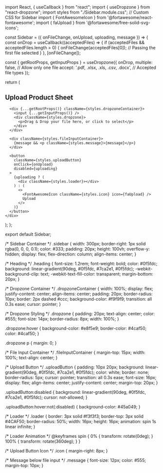 import React, { useCallback } from "react";
import { useDropzone } from "react-dropzone";
import styles from "./Sidebar.module.css"; // Custom CSS for Sidebar
import { FontAwesomeIcon } from '@fortawesome/react-fontawesome';
import { faUpload } from '@fortawesome/free-solid-svg-icons';

const Sidebar = ({ onFileChange, onUpload, uploading, message }) => {
  const onDrop = useCallback((acceptedFiles) => {
    if (acceptedFiles && acceptedFiles.length > 0) {
      onFileChange(acceptedFiles[0]); // Passing the first file selected
    }
  }, [onFileChange]);

  const { getRootProps, getInputProps } = useDropzone({
    onDrop,
    multiple: false, // Allow only one file
    accept: '.pdf, .xlsx, .xls, .csv, .docx', // Accepted file types
  });

  return (
    <div className={styles.sidebar}>
      <h2 className={styles.heading}>Upload Product Sheet</h2>

      <div {...getRootProps()} className={styles.dropzoneContainer}>
        <input {...getInputProps()} />
        <div className={styles.dropzone}>
          <p>Drag & Drop your file here, or click to select</p>
        </div>
      </div>

      <div className={styles.fileInputContainer}>
        {message && <p className={styles.message}>{message}</p>}
      </div>

      <button
        className={styles.uploadButton}
        onClick={onUpload}
        disabled={uploading}
      >
        {uploading ? (
          <div className={styles.loader}></div>
        ) : (
          <>
            <FontAwesomeIcon className={styles.icon} icon={faUpload} />
            Upload
          </>
        )}
      </button>
    </div>
  );
};

export default Sidebar;



/* Sidebar Container */
.sidebar {
  width: 300px;
  border-right: 1px solid rgba(0, 0, 0, 0.1);
  color: #333;
  padding: 20px;
  height: 100vh;
  overflow-y: hidden;
  display: flex;
  flex-direction: column;
  align-items: center;
}

/* Heading */
.heading {
  font-size: 1.2rem;
  font-weight: bold;
  color: #0f5fdc;
  background: linear-gradient(90deg, #0f5fdc, #7ca2e1, #0f5fdc);
  -webkit-background-clip: text;
  -webkit-text-fill-color: transparent;
  margin-bottom: 20px;
}

/* Dropzone Container */
.dropzoneContainer {
  width: 100%;
  display: flex;
  justify-content: center;
  align-items: center;
  padding: 20px;
  border-radius: 10px;
  border: 2px dashed #ccc;
  background-color: #f9f9f9;
  transition: all 0.3s ease;
  cursor: pointer;
}

/* Dropzone Styling */
.dropzone {
  padding: 20px;
  text-align: center;
  color: #555;
  font-size: 14px;
  border-radius: 8px;
  width: 100%;
}

.dropzone:hover {
  background-color: #e8f5e9;
  border-color: #4caf50;
  color: #4caf50;
}

.dropzone p {
  margin: 0;
}

/* File Input Container */
.fileInputContainer {
  margin-top: 15px;
  width: 100%;
  text-align: center;
}

/* Upload Button */
.uploadButton {
  padding: 10px 20px;
  background: linear-gradient(90deg, #0f5fdc, #7ca2e1, #0f5fdc);
  color: white;
  border: none;
  border-radius: 5px;
  cursor: pointer;
  transition: all 0.3s ease;
  font-size: 16px;
  display: flex;
  align-items: center;
  justify-content: center;
  margin-top: 20px;
}

.uploadButton:disabled {
  background: linear-gradient(90deg, #0f5fdc, #7ca2e1, #0f5fdc);
  cursor: not-allowed;
}

.uploadButton:hover:not(:disabled) {
  background-color: #45a049;
}

/* Loader */
.loader {
  border: 3px solid #f3f3f3;
  border-top: 3px solid #4CAF50;
  border-radius: 50%;
  width: 16px;
  height: 16px;
  animation: spin 1s linear infinite;
}

/* Loader Animation */
@keyframes spin {
  0% {
    transform: rotate(0deg);
  }
  100% {
    transform: rotate(360deg);
  }
}

/* Upload Button Icon */
.icon {
  margin-right: 8px;
}

/* Message below file input */
.message {
  font-size: 12px;
  color: #555;
  margin-top: 10px;
}
